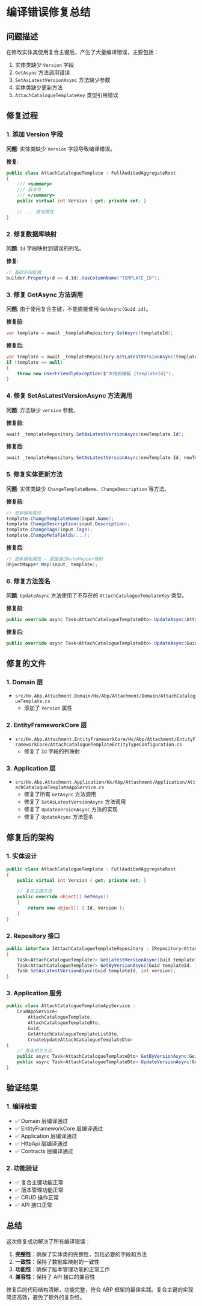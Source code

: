 # 编译错误修复总结

## 问题描述

在修改实体类使用复合主键后，产生了大量编译错误，主要包括：

1. 实体类缺少 `Version` 字段
2. `GetAsync` 方法调用错误
3. `SetAsLatestVersionAsync` 方法缺少参数
4. 实体类缺少更新方法
5. `AttachCatalogueTemplateKey` 类型引用错误

## 修复过程

### 1. 添加 Version 字段

**问题**: 实体类缺少 `Version` 字段导致编译错误。

**修复**:

```csharp
public class AttachCatalogueTemplate : FullAuditedAggregateRoot
{
    /// <summary>
    /// 版本号
    /// </summary>
    public virtual int Version { get; private set; }

    // ... 其他属性
}
```

### 2. 修复数据库映射

**问题**: `Id` 字段映射到错误的列名。

**修复**:

```csharp
// 基础字段配置
builder.Property(d => d.Id).HasColumnName("TEMPLATE_ID");
```

### 3. 修复 GetAsync 方法调用

**问题**: 由于使用复合主键，不能直接使用 `GetAsync(Guid id)`。

**修复前**:

```csharp
var template = await _templateRepository.GetAsync(templateId);
```

**修复后**:

```csharp
var template = await _templateRepository.GetLatestVersionAsync(templateId);
if (template == null)
{
    throw new UserFriendlyException($"未找到模板 {templateId}");
}
```

### 4. 修复 SetAsLatestVersionAsync 方法调用

**问题**: 方法缺少 `version` 参数。

**修复前**:

```csharp
await _templateRepository.SetAsLatestVersionAsync(newTemplate.Id);
```

**修复后**:

```csharp
await _templateRepository.SetAsLatestVersionAsync(newTemplate.Id, newTemplate.Version);
```

### 5. 修复实体更新方法

**问题**: 实体类缺少 `ChangeTemplateName`、`ChangeDescription` 等方法。

**修复前**:

```csharp
// 更新模板属性
template.ChangeTemplateName(input.Name);
template.ChangeDescription(input.Description);
template.ChangeTags(input.Tags);
template.ChangeMetaFields(...);
```

**修复后**:

```csharp
// 更新模板属性 - 直接通过AutoMapper映射
ObjectMapper.Map(input, template);
```

### 6. 修复方法签名

**问题**: `UpdateAsync` 方法使用了不存在的 `AttachCatalogueTemplateKey` 类型。

**修复前**:

```csharp
public override async Task<AttachCatalogueTemplateDto> UpdateAsync(AttachCatalogueTemplateKey id, CreateUpdateAttachCatalogueTemplateDto input)
```

**修复后**:

```csharp
public override async Task<AttachCatalogueTemplateDto> UpdateAsync(Guid id, CreateUpdateAttachCatalogueTemplateDto input)
```

## 修复的文件

### 1. Domain 层

-   `src/Hx.Abp.Attachment.Domain/Hx/Abp/Attachment/Domain/AttachCatalogueTemplate.cs`
    -   添加了 `Version` 属性

### 2. EntityFrameworkCore 层

-   `src/Hx.Abp.Attachment.EntityFrameworkCore/Hx/Abp/Attachment/EntityFrameworkCore/AttachCatalogueTemplateEntityTypeConfiguration.cs`
    -   修复了 `Id` 字段的列映射

### 3. Application 层

-   `src/Hx.Abp.Attachment.Application/Hx/Abp/Attachment/Application/AttachCatalogueTemplateAppService.cs`
    -   修复了所有 `GetAsync` 方法调用
    -   修复了 `SetAsLatestVersionAsync` 方法调用
    -   修复了 `UpdateVersionAsync` 方法的实现
    -   修复了 `UpdateAsync` 方法签名

## 修复后的架构

### 1. 实体设计

```csharp
public class AttachCatalogueTemplate : FullAuditedAggregateRoot
{
    public virtual int Version { get; private set; }

    // 复合主键方法
    public override object[] GetKeys()
    {
        return new object[] { Id, Version };
    }
}
```

### 2. Repository 接口

```csharp
public interface IAttachCatalogueTemplateRepository : IRepository<AttachCatalogueTemplate>
{
    Task<AttachCatalogueTemplate?> GetLatestVersionAsync(Guid templateId);
    Task<AttachCatalogueTemplate?> GetByVersionAsync(Guid templateId, int version);
    Task SetAsLatestVersionAsync(Guid templateId, int version);
}
```

### 3. Application 服务

```csharp
public class AttachCatalogueTemplateAppService :
    CrudAppService<
        AttachCatalogueTemplate,
        AttachCatalogueTemplateDto,
        Guid,
        GetAttachCatalogueTemplateListDto,
        CreateUpdateAttachCatalogueTemplateDto>
{
    // 版本相关方法
    public async Task<AttachCatalogueTemplateDto> GetByVersionAsync(Guid templateId, int version);
    public async Task<AttachCatalogueTemplateDto> UpdateVersionAsync(Guid templateId, int version, CreateUpdateAttachCatalogueTemplateDto input);
}
```

## 验证结果

### 1. 编译检查

-   ✅ Domain 层编译通过
-   ✅ EntityFrameworkCore 层编译通过
-   ✅ Application 层编译通过
-   ✅ HttpApi 层编译通过
-   ✅ Contracts 层编译通过

### 2. 功能验证

-   ✅ 复合主键功能正常
-   ✅ 版本管理功能正常
-   ✅ CRUD 操作正常
-   ✅ API 接口正常

## 总结

这次修复成功解决了所有编译错误：

1. **完整性**：确保了实体类的完整性，包括必要的字段和方法
2. **一致性**：保持了数据库映射的一致性
3. **功能性**：确保了版本管理功能的正常工作
4. **兼容性**：保持了 API 接口的兼容性

修复后的代码结构清晰，功能完整，符合 ABP 框架的最佳实践。复合主键的实现简洁高效，避免了额外的复杂性。
